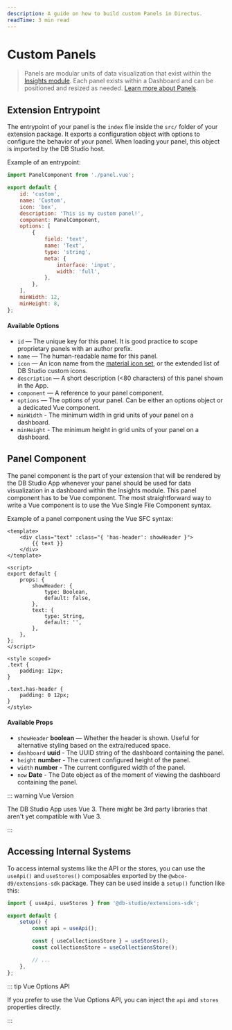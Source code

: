 ```yaml
---
description: A guide on how to build custom Panels in Directus.
readTime: 3 min read
---
```


# Custom Panels <small></small>

> Panels are modular units of data visualization that exist within the [Insights module](/app/insights). Each panel
> exists within a Dashboard and can be positioned and resized as needed.
> [Learn more about Panels](/getting-started/glossary#panels).

## Extension Entrypoint

The entrypoint of your panel is the `index` file inside the `src/` folder of your extension package. It exports a
configuration object with options to configure the behavior of your panel. When loading your panel, this object is
imported by the DB Studio host.

Example of an entrypoint:

```js
import PanelComponent from './panel.vue';

export default {
	id: 'custom',
	name: 'Custom',
	icon: 'box',
	description: 'This is my custom panel!',
	component: PanelComponent,
	options: [
		{
			field: 'text',
			name: 'Text',
			type: 'string',
			meta: {
				interface: 'input',
				width: 'full',
			},
		},
	],
	minWidth: 12,
	minHeight: 8,
};
```

#### Available Options

- `id` — The unique key for this panel. It is good practice to scope proprietary panels with an author prefix.
- `name` — The human-readable name for this panel.
- `icon` — An icon name from the [material icon set](/getting-started/glossary#material-icons), or the extended list of
  DB Studio custom icons.
- `description` — A short description (<80 characters) of this panel shown in the App.
- `component` — A reference to your panel component.
- `options` — The options of your panel. Can be either an options object or a dedicated Vue component.
- `minWidth` - The minimum width in grid units of your panel on a dashboard.
- `minHeight` - The minimum height in grid units of your panel on a dashboard.

## Panel Component

The panel component is the part of your extension that will be rendered by the DB Studio App whenever your panel should
be used for data visualization in a dashboard within the Insights module. This panel component has to be Vue component.
The most straightforward way to write a Vue component is to use the Vue Single File Component syntax.

Example of a panel component using the Vue SFC syntax:

```vue
<template>
	<div class="text" :class="{ 'has-header': showHeader }">
		{{ text }}
	</div>
</template>

<script>
export default {
	props: {
		showHeader: {
			type: Boolean,
			default: false,
		},
		text: {
			type: String,
			default: '',
		},
	},
};
</script>

<style scoped>
.text {
	padding: 12px;
}

.text.has-header {
	padding: 0 12px;
}
</style>
```

#### Available Props

- `showHeader` **boolean** — Whether the header is shown. Useful for alternative styling based on the extra/reduced
  space.
- `dashboard` **uuid** - The UUID string of the dashboard containing the panel.
- `height` **number** - The current configured height of the panel.
- `width` **number** - The current configured width of the panel.
- `now` **Date** - The Date object as of the moment of viewing the dashboard containing the panel.

::: warning Vue Version

The DB Studio App uses Vue 3. There might be 3rd party libraries that aren't yet compatible with Vue 3.

:::

## Accessing Internal Systems

To access internal systems like the API or the stores, you can use the `useApi()` and `useStores()` composables exported
by the `@wbce-d9/extensions-sdk` package. They can be used inside a `setup()` function like this:

```js
import { useApi, useStores } from '@db-studio/extensions-sdk';

export default {
	setup() {
		const api = useApi();

		const { useCollectionsStore } = useStores();
		const collectionsStore = useCollectionsStore();

		// ...
	},
};
```

::: tip Vue Options API

If you prefer to use the Vue Options API, you can inject the `api` and `stores` properties directly.

:::
